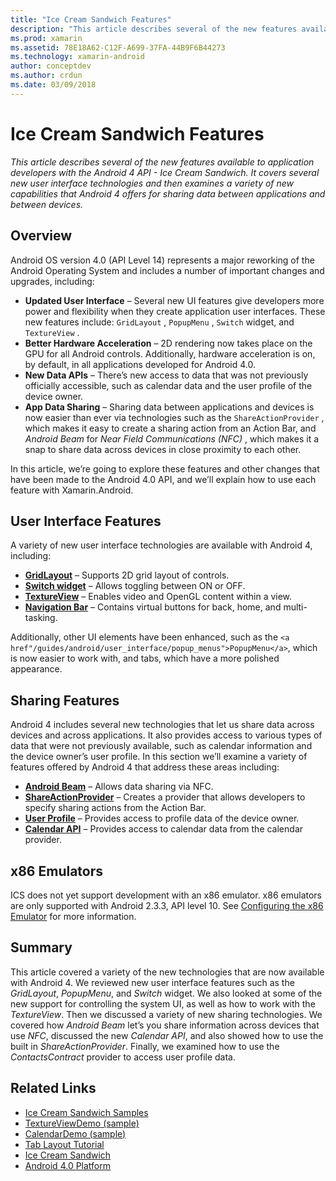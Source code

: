 ```yaml
---
title: "Ice Cream Sandwich Features"
description: "This article describes several of the new features available to application developers with the Android 4 API - Ice Cream Sandwich. It covers several new user interface technologies and then examines a variety of new capabilities that Android 4 offers for sharing data between applications and between devices."
ms.prod: xamarin
ms.assetid: 78E18A62-C12F-A699-37FA-44B9F6B44273
ms.technology: xamarin-android
author: conceptdev
ms.author: crdun
ms.date: 03/09/2018
---
```


# Ice Cream Sandwich Features

_This article describes several of the new features available to application developers with the Android 4 API - Ice Cream Sandwich. It covers several new user interface technologies and then examines a variety of new capabilities that Android 4 offers for sharing data between applications and between devices._

## Overview

Android OS version 4.0 (API Level 14) represents a major reworking of the
Android Operating System and includes a number of important changes and
upgrades, including:

-   **Updated User Interface** – Several new UI features give developers more power and flexibility when they create application user interfaces. These new features include:  `GridLayout` ,  `PopupMenu` ,  `Switch` widget, and  `TextureView` . 
-   **Better Hardware Acceleration** – 2D rendering now takes place on the GPU for all Android controls. Additionally, hardware acceleration is on, by default, in all applications developed for Android 4.0. 
-   **New Data APIs** – There’s new access to data that was not previously officially accessible, such as calendar data and the user profile of the device owner. 
-   **App Data Sharing** – Sharing data between applications and devices is now easier than ever via technologies such as the  `ShareActionProvider` , which makes it easy to create a sharing action from an Action Bar, and  *Android Beam* for  *Near Field Communications (NFC)* , which makes it a snap to share data across devices in close proximity to each other. 


In this article, we’re going to explore these features and other changes
that have been made to the Android 4.0 API, and we’ll explain how to use each
feature with Xamarin.Android.

## User Interface Features

A variety of new user interface technologies are available with Android 4,
including:

-   **[GridLayout](~/android/user-interface/layouts/grid-layout.md)** – Supports 2D grid layout of controls. 
-   **[Switch widget](~/android/user-interface/controls/switch.md)** – Allows toggling between ON or OFF. 
-   **[TextureView](~/android/user-interface/controls/texture-view.md)** – Enables video and OpenGL content within a view. 
-   **[Navigation Bar](~/android/user-interface/controls/navigation-bar.md)** – Contains virtual buttons for back, home, and multi-tasking. 


Additionally, other UI elements have been enhanced, such as the `<a href"/guides/android/user_interface/popup_menus">PopupMenu</a>`, which is now easier to work with, and tabs, which have a
more polished appearance.

## Sharing Features

Android 4 includes several new technologies that let us share data across
devices and across applications. It also provides access to various types of
data that were not previously available, such as calendar information and the
device owner’s user profile. In this section we’ll examine a variety of
features offered by Android 4 that address these areas including:

-  **[Android Beam](~/android/platform/android-beam.md)** – Allows data sharing via NFC.
-   **[ShareActionProvider](~/android/user-interface/controls/action-bar.md)** – Creates a provider that allows developers to specify sharing actions from the Action Bar. 
-   **[User Profile](~/android/user-interface/user-profile.md)** – Provides access to profile data of the device owner. 
-   **[Calendar API](~/android/user-interface/controls/calendar.md)** – Provides access to calendar data from the calendar provider. 

## x86 Emulators

ICS does not yet support development with an x86 emulator. x86 emulators are
only supported with Android 2.3.3, API level 10. See [Configuring the x86 Emulator](~/android/get-started/installation/android-emulator/index.md) for more information.

## Summary

This article covered a variety of the new technologies that are now available
with Android 4. We reviewed new user interface features such as the *GridLayout*, *PopupMenu*, and *Switch* widget. We also
looked at some of the new support for controlling the system UI, as well as how
to work with the *TextureView*. Then we discussed a variety of new
sharing technologies. We covered how *Android Beam* let’s you share
information across devices that use *NFC*, discussed the new *Calendar API*, and also showed how to use the built in *ShareActionProvider*.
Finally, we examined how to use the *ContactsContract* provider to access
user profile data.



## Related Links

- [Ice Cream Sandwich Samples](https://docs.microsoft.com/samples/xamarin/monodroid-samples/platformfeatures-ics-samples)
- [TextureViewDemo (sample)](https://docs.microsoft.com/samples/xamarin/monodroid-samples/textureviewdemo)
- [CalendarDemo (sample)](https://docs.microsoft.com/samples/xamarin/monodroid-samples/calendardemo)
- [Tab Layout Tutorial](~/android/user-interface/layouts/tab-layout/index.md)
- [Ice Cream Sandwich](https://developer.android.com/about/versions/android-4.0-highlights.html)
- [Android 4.0 Platform](https://developer.android.com/about/versions/android-4.0.html)
